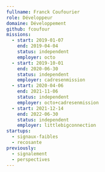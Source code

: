 ```yaml
---
fullname: Franck Coufourier
role: Développeur
domaine: Développement
github: fcoufour
missions:
  - start: 2019-01-07
    end: 2019-04-04
    status: independent
    employer: octo
  - start: 2019-10-01
    end: 2020-06-30
    status: independent
    employer: cadresenmission
  - start: 2020-04-06
    end: 2021-11-06
    status: independent
    employer: octo+cadresenmission
  - start: 2021-12-14
    end: 2022-06-30
    status: independent
    employer: littlebigconnection
startups:
  - signaux-faibles
  - recosante
previously:
  - signalement
  - perspectives
---
```

